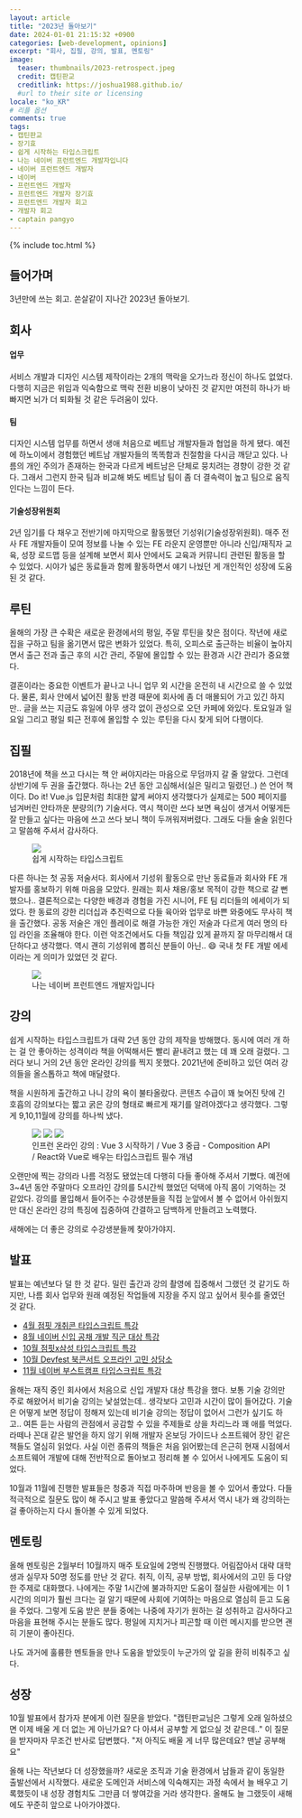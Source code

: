 ```yaml
---
layout: article
title: "2023년 돌아보기"
date: 2024-01-01 21:15:32 +0900
categories: [web-development, opinions]
excerpt: "회사, 집필, 강의, 발표, 멘토링"
image:
  teaser: thumbnails/2023-retrospect.jpeg
  credit: 캡틴판교
  creditlink: https://joshua1988.github.io/
  #url to their site or licensing
locale: "ko_KR"
# 리플 옵션
comments: true
tags:
- 캡틴판교
- 장기효
- 쉽게 시작하는 타입스크립트
- 나는 네이버 프런트엔드 개발자입니다
- 네이버 프런트엔드 개발자
- 네이버
- 프런트엔드 개발자
- 프런트엔드 개발자 장기효
- 프런트엔드 개발자 회고
- 개발자 회고
- captain pangyo
---
```

{% include toc.html %}

## 들어가며

3년만에 쓰는 회고. 쏜살같이 지나간 2023년 돌아보기.

## 회사

#### 업무

서비스 개발과 디자인 시스템 제작이라는 2개의 맥락을 오가느라 정신이 하나도 없었다. 다행히 지금은 위임과 익숙함으로 맥락 전환 비용이 낮아진 것 같지만 여전히 하나가 바빠지면 뇌가 더 퇴화될 것 같은 두려움이 있다.

#### 팀

디자인 시스템 업무를 하면서 생애 처음으로 베트남 개발자들과 협업을 하게 됐다. 예전에 하노이에서 경험했던 베트남 개발자들의 똑똑함과 친절함을 다시금 깨닫고 있다. 나름의 개인 주의가 존재하는 한국과 다르게 베트남은 단체로 뭉치려는 경향이 강한 것 같다. 그래서 그런지 한국 팀과 비교해 봐도 베트남 팀이 좀 더 결속력이 높고 팀으로 움직인다는 느낌이 든다.

#### 기술성장위원회

2년 임기를 다 채우고 전반기에 마지막으로 활동했던 기성위(기술성장위원회). 매주 전사 FE 개발자들이 모여 정보를 나눌 수 있는 FE 라운지 운영뿐만 아니라 신입/재직자 교육, 성장 로드맵 등을 설계해 보면서 회사 안에서도 교육과 커뮤니티 관련된 활동을 할 수 있었다. 시야가 넓은 동료들과 함께 활동하면서 얘기 나눴던 게 개인적인 성장에 도움된 것 같다.

## 루틴

올해의 가장 큰 수확은 새로운 환경에서의 평일, 주말 루틴을 찾은 점이다. 작년에 새로 집을 구하고 팀을 옮기면서 많은 변화가 있었다. 특히, 오피스로 출근하는 비율이 높아지면서 출근 전과 출근 후의 시간 관리, 주말에 몰입할 수 있는 환경과 시간 관리가 중요했다.

결혼이라는 중요한 이벤트가 끝나고 나니 업무 외 시간을 온전히 내 시간으로 쓸 수 있었다. 물론, 회사 안에서 넓어진 활동 반경 때문에 회사에 좀 더 매몰되어 가고 있긴 하지만.. 글을 쓰는 지금도 휴일에 아무 생각 없이 관성으로 오던 카페에 와있다. 토요일과 일요일 그리고 평일 퇴근 전후에 몰입할 수 있는 루틴을 다시 찾게 되어 다행이다.

## 집필

2018년에 책을 쓰고 다시는 책 안 써야지라는 마음으로 무덤까지 갈 줄 알았다. 그런데 상반기에 두 권을 출간했다. 하나는 2년 동안 고심해서(실은 밀리고 밀렸던..) 쓴 언어 책이다. Do it! Vue.js 입문처럼 최대한 얇게 써야지 생각했다가 실제로는 500 페이지를 넘겨버린 안타까운 분량의(?) 기술서다. 역시 책이란 쓰다 보면 욕심이 생겨서 어떻게든 잘 만들고 싶다는 마음에 쓰고 쓰다 보니 책이 두꺼워져버렸다. 그래도 다들 술술 읽힌다고 말씀해 주셔서 감사하다.

<figure class="third">
	<a href="https://www.yes24.com/Product/Goods/119410497" target="_blank">
    <img src="{{ site.url }}/images/posts/web/book/ts-book-cover.png">
  </a>
	<figcaption>쉽게 시작하는 타입스크립트</figcaption>
</figure>

다른 하나는 첫 공동 저술서다. 회사에서 기성위 활동으로 만난 동료들과 회사와 FE 개발자를 홍보하기 위해 마음을 모았다. 원래는 회사 채용/홍보 목적이 강한 책으로 갈 뻔했으나.. 결론적으로는 다양한 배경과 경험을 가진 시니어, FE 팀 리더들의 에세이가 되었다. 한 동료의 강한 리더십과 추진력으로 다들 육아와 업무로 바쁜 와중에도 무사히 책을 출간했다. 공동 저술은 개인 플레이로 해결 가능한 개인 저술과 다르게 여러 명의 타임 라인을 조율해야 한다. 이런 악조건에서도 다들 책임감 있게 끝까지 잘 마무리해서 대단하다고 생각했다. 역시 괜히 기성위에 뽑히신 분들이 아닌.. 😄 국내 첫 FE 개발 에세이라는 게 의미가 있었던 것 같다.

<figure class="third">
	<a href="https://www.yes24.com/Product/Goods/118444205" target="_blank">
    <img src="{{ site.url }}/images/posts/web/book/iam-naver-fe.jpeg">
  </a>
	<figcaption>나는 네이버 프런트엔드 개발자입니다</figcaption>
</figure>

## 강의

쉽게 시작하는 타입스크립트가 대략 2년 동안 강의 제작을 방해했다. 동시에 여러 개 하는 걸 안 좋아하는 성격이라 책을 어떡해서든 빨리 끝내려고 했는 데 꽤 오래 걸렸다. 그러다 보니 거의 2년 동안 온라인 강의를 찍지 못했다. 2021년에 준비하고 있던 여러 강의들을 올스톱하고 책에 매달렸다.

책을 시원하게 출간하고 나니 강의 욕이 불타올랐다. 콘텐츠 수급이 꽤 늦어진 탓에 긴 호흡의 강의보다는 짧고 굵은 강의 형태로 빠르게 재기를 알려야겠다고 생각했다. 그렇게 9,10,11월에 강의를 하나씩 냈다.

<figure class="third">
	<a href="https://inf.run/cXB4" target="_blank"><img src="{{ site.url }}/images/posts/web/inflearn/vue3-learn.png"></a>
  <a href="https://inf.run/MZgCg" target="_blank"><img src="{{ site.url }}/images/posts/web/inflearn/vue3-composition.png"></a>
  <a href="https://inf.run/fdprC" target="_blank"><img src="{{ site.url }}/images/posts/web/inflearn/react-vue-ts.png"></a>
	<figcaption>인프런 온라인 강의 : Vue 3 시작하기 / Vue 3 중급 - Composition API / React와 Vue로 배우는 타입스크립트 필수 개념</figcaption>
</figure>

오랜만에 찍는 강의라 나름 걱정도 됐었는데 다행히 다들 좋아해 주셔서 기뻤다. 예전에 3~4년 동안 주말마다 오프라인 강의를 5시간씩 했었던 덕택에 아직 몸이 기억하는 것 같았다. 강의를 몰입해서 들어주는 수강생분들을 직접 눈앞에서 볼 수 없어서 아쉬웠지만 대신 온라인 강의 특징에 집중하여 간결하고 담백하게 만들려고 노력했다.

새해에는 더 좋은 강의로 수강생분들께 찾아가야지.

## 발표

발표는 예년보다 덜 한 것 같다. 밀린 출간과 강의 촬영에 집중해서 그랬던 것 같기도 하지만, 나름 회사 업무와 원래 예정된 작업들에 지장을 주지 않고 싶어서 횟수를 줄였던 것 같다.

- [4월 점핏 개취콘 타입스크립트 특강](https://blog.naver.com/smokeshop/223101907722)
- [8월 네이버 신입 공채 개발 직군 대상 특강](https://joshua1988.github.io/web-development/growth-tools-for-developer/)
- [10월 점핏x삼성 타입스크립트 특강](https://www.jumpit.co.kr/contents/425)
- [10월 Devfest 북콘서트 오프라인 고민 상담소](https://festa.io/events/4069)
- [11월 네이버 부스트캠프 타입스크립트 특강](https://levelup-with-real-ts.netlify.app/)

올해는 재직 중인 회사에서 처음으로 신입 개발자 대상 특강을 했다. 보통 기술 강의만 주로 해왔어서 비기술 강의는 낯설었는데.. 생각보다 고민과 시간이 많이 들어갔다. 기술은 어떻게 보면 정답이 정해져 있는데 비기술 강의는 정답이 없어서 그런가 싶기도 하고.. 여튼 듣는 사람의 관점에서 공감할 수 있을 주제들로 상을 차리느라 꽤 애를 먹었다. 라떼나 꼰대 같은 발언을 하지 않기 위해 개발자 온보딩 가이드나 소프트웨어 장인 같은 책들도 열심히 읽었다. 사실 이런 종류의 책들은 처음 읽어봤는데 은근히 현재 시점에서 소프트웨어 개발에 대해 전반적으로 돌아보고 정리해 볼 수 있어서 나에게도 도움이 되었다.

10월과 11월에 진행한 발표들은 청중과 직접 마주하며 반응을 볼 수 있어서 좋았다. 다들 적극적으로 질문도 많이 해 주시고 발표 좋았다고 말씀해 주셔서 역시 내가 왜 강의하는 걸 좋아하는지 다시 돌아볼 수 있게 되었다.

## 멘토링

올해 멘토링은 2월부터 10월까지 매주 토요일에 2명씩 진행했다. 어림잡아서 대략 대학생과 실무자 50명 정도를 만난 것 같다. 취직, 이직, 공부 방법, 회사에서의 고민 등 다양한 주제로 대화했다. 나에게는 주말 1시간에 불과하지만 도움이 절실한 사람에게는 이 1시간의 의미가 훨씬 크다는 걸 알기 때문에 사회에 기여하는 마음으로 열심히 듣고 도움을 주었다. 그렇게 도움 받은 분들 중에는 나중에 자기가 원하는 걸 성취하고 감사하다고 마음을 표현해 주시는 분들도 많다. 평일에 지치거나 피곤할 때 이런 메시지를 받으면 괜히 기분이 좋아진다.

나도 과거에 훌륭한 멘토들을 만나 도움을 받았듯이 누군가의 앞 길을 환히 비춰주고 싶다.

## 성장

10월 발표에서 참가자 분에게 이런 질문을 받았다. "캡틴판교님은 그렇게 오래 일하셨으면 이제 배울 게 더 없는 게 아닌가요? 다 아셔서 공부할 게 없으실 것 같은데.." 이 질문을 받자마자 무조건 반사로 답변했다. "저 아직도 배울 게 너무 많은데요? 맨날 공부해요"

올해 나는 작년보다 더 성장했을까? 새로운 조직과 기술 환경에서 남들과 같이 동일한 출발선에서 시작했다. 새로운 도메인과 서비스에 익숙해지는 과정 속에서 늘 배우고 기록했듯이 내 성장 경험치도 그만큼 더 쌓여갔을 거라 생각한다. 올해도 늘 그랬듯이 새해에도 꾸준히 앞으로 나아가야겠다.
